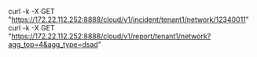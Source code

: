 curl -k -X GET "https://172.22.112.252:8888/cloud/v1/incident/tenant1/network/12340011"
curl -k -X GET "https://172.22.112.252:8888/cloud/v1/report/tenant1/network?agg_top=4&agg_type=dsad" 
